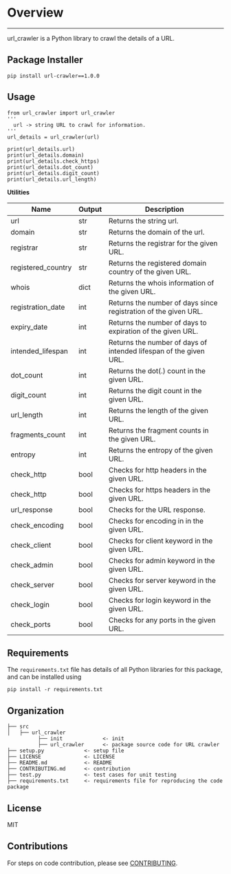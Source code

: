 # Overview
-----------------------------------------------------------------------------

url_crawler is a Python library to crawl the details of a URL. 

## Package Installer 

    pip install url-crawler==1.0.0

## Usage

    from url_crawler import url_crawler
    '''
      url -> string URL to crawl for information.
    '''
    url_details = url_crawler(url)
    
    print(url_details.url)
    print(url_details.domain)
    print(url_details.check_https)
    print(url_details.dot_count)
    print(url_details.digit_count)
    print(url_details.url_length)
    
**Utilities**

| Name           | Output | Description  |
| ------------- | -----| -----|
| url | str | Returns the string url. |
| domain | str | Returns the domain of the url. |
| registrar | str | Returns the registrar for the given URL. |
| registered_country | str | Returns the registered domain country of the given URL. |
| whois | dict | Returns the whois information of the given URL. |
| registration_date | int | Returns the number of days since registration of the given URL. |
| expiry_date | int | Returns the number of days to expiration of the given URL. |
| intended_lifespan | int | Returns the number of days of intended lifespan of the given URL. |
| dot_count | int | Returns the dot(.) count in the given URL. |
| digit_count | int | Returns the digit count in the given URL. |
| url_length | int | Returns the length of the given URL. |
| fragments_count | int | Returns the fragment counts in the given URL. |
| entropy | int | Returns the entropy of the given URL. |
| check_http | bool | Checks for http headers in the given URL. |
| check_http | bool | Checks for https headers in the given URL. |
| url_response | bool | Checks for the URL response. |
| check_encoding | bool | Checks for encoding in in the given URL. |
| check_client | bool | Checks for client keyword in the given URL. |
| check_admin | bool | Checks for admin keyword in the given URL. |
| check_server | bool | Checks for server keyword in the given URL. |
| check_login | bool | Checks for login keyword in the given URL. |
| check_ports | bool | Checks for any ports in the given URL. |

## Requirements

The `requirements.txt` file has details of all Python libraries for this package, and can be installed using 
```
pip install -r requirements.txt
```

## Organization

    ├── src
    │   ├── url_crawler
              ├── init             <- init
              ├── url_crawler      <- package source code for URL crawler
    ├── setup.py             <- setup file 
    ├── LICENSE              <- LICENSE
    ├── README.md            <- README
    ├── CONTRIBUTING.md      <- contribution
    ├── test.py              <- test cases for unit testing
    ├── requirements.txt     <- requirements file for reproducing the code package

## License

MIT

## Contributions

For steps on code contribution, please see [CONTRIBUTING](./CONTRIBUTING.md).
